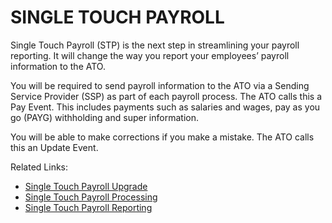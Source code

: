 # SINGLE TOUCH PAYROLL

Single Touch Payroll (STP) is the next step in streamlining your payroll reporting. It will change the way you report your employees’ payroll information to the ATO.

You will be required to send payroll information to the ATO via a Sending Service Provider (SSP) as part of each payroll process. The ATO calls this a Pay Event. This includes payments such as salaries and wages, pay as you go (PAYG) withholding and super information.

You will be able to make corrections if you make a mistake. The ATO calls this an Update Event.

Related Links:

- [Single Touch Payroll Upgrade](au-payroll-single-touch-payroll-upgrade)
- [Single Touch Payroll Processing](au-payroll-single-touch-payroll-processing)
- [Single Touch Payroll Reporting](au-payroll-single-touch-payroll-reporting)




